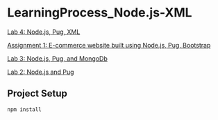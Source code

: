 # LearningProcess_Node.js-XML

<a href="https://github.com/yatyichung/LearningProcess_Node.js-XML/tree/main/JLab4-YatYiChung">Lab 4: Node.js, Pug, XML</a>

<a href="https://github.com/yatyichung/LearningProcess_Node.js-XML/tree/main/JAssignment1-YatYiChung">Assignment 1: E-commerce website built using Node.js, Pug, Bootstrap</a>

<a href="https://github.com/yatyichung/LearningProcess_Node.js-XML/tree/main/JLab3-YatYiChung%20copy">Lab 3: Node.js, Pug, and MongoDb</a>

<a href="https://github.com/yatyichung/LearningProcess_Node.js-XML/tree/main/JLab2-YatYiChung%202">Lab 2: Node.js and Pug </a>

<h2>Project Setup</h2>

```
npm install
```
